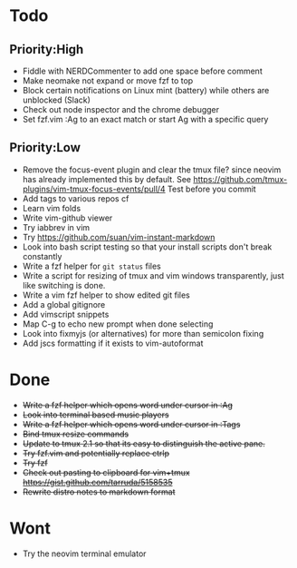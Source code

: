 # Todo

## Priority:High
- Fiddle with NERDCommenter to add one space before comment
- Make neomake not expand or move fzf to top
- Block certain notifications on Linux mint (battery) while others are unblocked (Slack)
- Check out node inspector and the chrome debugger
- Set fzf.vim :Ag to an exact match or start Ag with a specific query

## Priority:Low
- Remove the focus-event plugin and clear the tmux file? since neovim has already implemented this
  by default. See https://github.com/tmux-plugins/vim-tmux-focus-events/pull/4
  Test before you commit
- Add tags to various repos cf
- Learn vim folds
- Write vim-github viewer
- Try iabbrev in vim
- Try https://github.com/suan/vim-instant-markdown
- Look into bash script testing so that your install scripts don't break constantly
- Write a fzf helper for `git status` files
- Write a script for resizing of tmux and vim windows transparently, just like switching is done.
- Write a vim fzf helper to show edited git files
- Add a global gitignore
- Add vimscript snippets
- Map C-g to echo new prompt when done selecting
- Look into fixmyjs (or alternatives) for more than semicolon fixing
- Add jscs formatting if it exists to vim-autoformat

# Done
- ~~Write a fzf helper which opens word under cursor in :Ag~~
- ~~Look into terminal based music players~~
- ~~Write a fzf helper which opens word under cursor in :Tags~~
- ~~Bind tmux resize commands~~
- ~~Update to tmux 2.1 so that its easy to distinguish the active pane.~~
- ~~Try fzf.vim and potentially replace ctrlp~~
- ~~Try fzf~~
- ~~Check out pasting to clipboard for vim+tmux https://gist.github.com/tarruda/5158535~~
- ~~Rewrite distro notes to markdown format~~

# Wont
- Try the neovim terminal emulator
